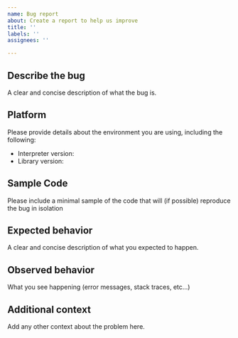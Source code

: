 ```yaml
---
name: Bug report
about: Create a report to help us improve
title: ''
labels: ''
assignees: ''

---
```


## Describe the bug
A clear and concise description of what the bug is.

## Platform
Please provide details about the environment you are using, including the following:

* Interpreter version:
* Library version:

## Sample Code
Please include a minimal sample of the code that will (if possible) reproduce the bug in isolation

## Expected behavior
A clear and concise description of what you expected to happen.

## Observed behavior
What you see happening (error messages, stack traces, etc...)

## Additional context
Add any other context about the problem here.
